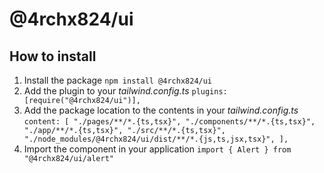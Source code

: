 # @4rchx824/ui

## How to install

1. Install the package
   `npm install @4rchx824/ui`
2. Add the plugin to your _tailwind.config.ts_
   `plugins: [require("@4rchx824/ui")],`
3. Add the package location to the contents in your _tailwind.config.ts_
   `content: [
    "./pages/**/*.{ts,tsx}",
    "./components/**/*.{ts,tsx}",
    "./app/**/*.{ts,tsx}",
    "./src/**/*.{ts,tsx}",
    "./node_modules/@4rchx824/ui/dist/**/*.{js,ts,jsx,tsx}",
],`
4. Import the component in your application
   `import { Alert } from "@4rchx824/ui/alert"`
